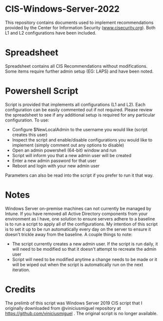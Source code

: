 # CIS-Windows-Server-2022
This repository contains documents used to implement recommendations provided by the Center for Information Security (www.cisecurity.org). Both L1 and L2 configurations have been included.

# Spreadsheet
Spreadsheet contains all CIS Recommendations without modifications. Some items require further admin setup (EG: LAPS) and have been noted.

# Powershell Script
Script is provided that implements all configurations (L1 and L2). Each configuration can be easily commented out if not required. Please review the spreadsheet to see if any additional setup is required for any particular configuration.
To use:
- Configure $NewLocalAdmin to the username you would like (script creates this user)
- Inspect the script and enable/disable configurations you would like to implement (simply comment out any options to disable)
- Open an admin powershell (64-bit) window and run
- Script will inform you that a new admin user will be created
- Enter a new admin password for that user
- Reboot and login with your new admin user

Parameters can also be read into the script if you prefer to run it that way.

# Notes
Windows Server on-premise machines can not currently be managed by Intune. If you have removed all Active Directory components from your environment as I have, one solution to ensure servers adhere to a baseline is to run a script to apply all of the configurations. My intention of this script is to set it up to be run automatically every day on the server to ensure it doesn't trickle away from the baseline. A couple things to note:
- The script currently creates a new admin user. If the script is run daily, it will need to be modified so that it doesn't attempt to recreate the admin user
- Script will need to be modified anytime a change needs to be made or it will be wiped out when the script is automatically run on the next iteration.

# Credits
The prelimb of this script was Windows Server 2019 CIS script that I originally downloaded from @viniciusmiguel repository at https://github.com/viniciusmiguel . The original script is no longer available.

